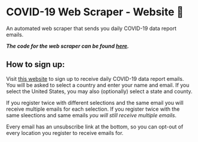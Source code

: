 # COVID-19 Web Scraper - Website :email:
An automated web scraper that sends you daily COVID-19 data report emails.

***The code for the web scraper can be found [here](https://github.com/dvptl68/covid-scraper).***
## How to sign up:
Visit [this website](http://covid19reports.epizy.com/) to sign up to receive daily COVID-19 data report emails. You will be asked to select a country and enter your name and email. If you select the United States, you may also (optionally) select a state and county.  
  
If you register twice with different selections and the same email you will receive multiple emails for each selection. If you register twice with the same sleections and same emails *you will still receive multiple emails*.  
  
Every email has an unsubscribe link at the bottom, so you can opt-out of every location you register to receive emails for.
